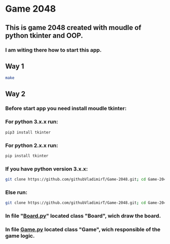 # Game 2048

## This is game 2048 created with moudle of python tkinter and OOP.

### I am witing there how to start this app.

## Way 1
```bash
make
```

## Way 2
### Before start app you need install moudle tkinter:
### For python 3.x.x run:
```bash
pip3 install tkinter
```
### For python 2.x.x run:
```bash
pip install tkinter
```

### If you have python version 3.x.x:
```sh
git clone https://github.com/githubVladimirT/Game-2048.git; cd Game-2048; python3 Game2048.py
```
### Else run:
```sh
git clone https://github.com/githubVladimirT/Game-2048.git; cd Game-2048; python Game2048.py
```

### In file "[Board.py]("https://github.com/githubVladimirT/Game-2048/blob/main/Board.py")" located class "Board", wich draw the board.
### In file [Game.py]("https://github.com/githubVladimirT/Game-2048/blob/main/Game.py")  located class "Game", wich responsible of the game logic.
